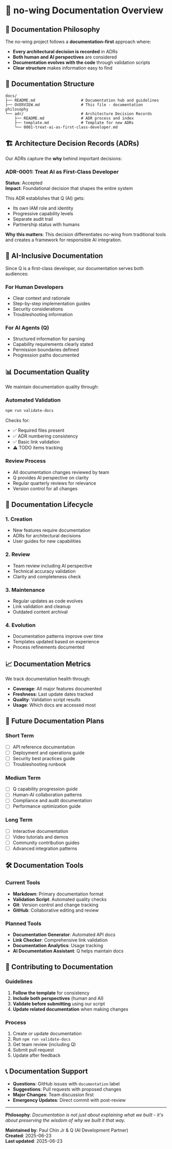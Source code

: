 # 📖 no-wing Documentation Overview

## 🎯 Documentation Philosophy

The no-wing project follows a **documentation-first** approach where:

- **Every architectural decision is recorded** in ADRs
- **Both human and AI perspectives** are considered
- **Documentation evolves with the code** through validation scripts
- **Clear structure** makes information easy to find

## 📁 Documentation Structure

```
docs/
├── README.md                    # Documentation hub and guidelines
├── OVERVIEW.md                  # This file - documentation philosophy
└── adr/                         # Architecture Decision Records
    ├── README.md                # ADR process and index
    ├── template.md              # Template for new ADRs
    └── 0001-treat-ai-as-first-class-developer.md
```

## 🏗️ Architecture Decision Records (ADRs)

Our ADRs capture the **why** behind important decisions:

### ADR-0001: Treat AI as First-Class Developer
**Status**: Accepted  
**Impact**: Foundational decision that shapes the entire system

This ADR establishes that Q (AI) gets:
- Its own IAM role and identity
- Progressive capability levels
- Separate audit trail
- Partnership status with humans

**Why this matters**: This decision differentiates no-wing from traditional tools and creates a framework for responsible AI integration.

## 🤖 AI-Inclusive Documentation

Since Q is a first-class developer, our documentation serves both audiences:

### For Human Developers
- Clear context and rationale
- Step-by-step implementation guides
- Security considerations
- Troubleshooting information

### For AI Agents (Q)
- Structured information for parsing
- Capability requirements clearly stated
- Permission boundaries defined
- Progression paths documented

## 📊 Documentation Quality

We maintain documentation quality through:

### Automated Validation
```bash
npm run validate-docs
```

Checks for:
- ✅ Required files present
- ✅ ADR numbering consistency
- ✅ Basic link validation
- ⚠️ TODO items tracking

### Review Process
- All documentation changes reviewed by team
- Q provides AI perspective on clarity
- Regular quarterly reviews for relevance
- Version control for all changes

## 🔄 Documentation Lifecycle

### 1. Creation
- New features require documentation
- ADRs for architectural decisions
- User guides for new capabilities

### 2. Review
- Team review including AI perspective
- Technical accuracy validation
- Clarity and completeness check

### 3. Maintenance
- Regular updates as code evolves
- Link validation and cleanup
- Outdated content archival

### 4. Evolution
- Documentation patterns improve over time
- Templates updated based on experience
- Process refinements documented

## 📈 Documentation Metrics

We track documentation health through:

- **Coverage**: All major features documented
- **Freshness**: Last update dates tracked
- **Quality**: Validation script results
- **Usage**: Which docs are accessed most

## 🎯 Future Documentation Plans

### Short Term
- [ ] API reference documentation
- [ ] Deployment and operations guide
- [ ] Security best practices guide
- [ ] Troubleshooting runbook

### Medium Term
- [ ] Q capability progression guide
- [ ] Human-AI collaboration patterns
- [ ] Compliance and audit documentation
- [ ] Performance optimization guide

### Long Term
- [ ] Interactive documentation
- [ ] Video tutorials and demos
- [ ] Community contribution guides
- [ ] Advanced integration patterns

## 🛠️ Documentation Tools

### Current Tools
- **Markdown**: Primary documentation format
- **Validation Script**: Automated quality checks
- **Git**: Version control and change tracking
- **GitHub**: Collaborative editing and review

### Planned Tools
- **Documentation Generator**: Automated API docs
- **Link Checker**: Comprehensive link validation
- **Documentation Analytics**: Usage tracking
- **AI Documentation Assistant**: Q helps maintain docs

## 🤝 Contributing to Documentation

### Guidelines
1. **Follow the template** for consistency
2. **Include both perspectives** (human and AI)
3. **Validate before submitting** using our script
4. **Update related documentation** when making changes

### Process
1. Create or update documentation
2. Run `npm run validate-docs`
3. Get team review (including Q)
4. Submit pull request
5. Update after feedback

## 📞 Documentation Support

- **Questions**: GitHub issues with `documentation` label
- **Suggestions**: Pull requests with proposed changes
- **Major Changes**: Team discussion first
- **Emergency Updates**: Direct commit with post-review

---

**Philosophy**: *Documentation is not just about explaining what we built - it's about preserving the wisdom of why we built it that way.*

**Maintained by**: Paul Chin Jr & Q (AI Development Partner)  
**Created**: 2025-06-23  
**Last updated**: 2025-06-23
